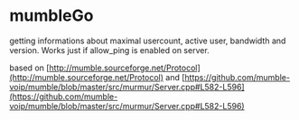 mumbleGo
============
getting informations about maximal usercount, active user, bandwidth and version. Works just if allow_ping is enabled on server.

based on [http://mumble.sourceforge.net/Protocol](http://mumble.sourceforge.net/Protocol) and [https://github.com/mumble-voip/mumble/blob/master/src/murmur/Server.cpp#L582-L596](https://github.com/mumble-voip/mumble/blob/master/src/murmur/Server.cpp#L582-L596)